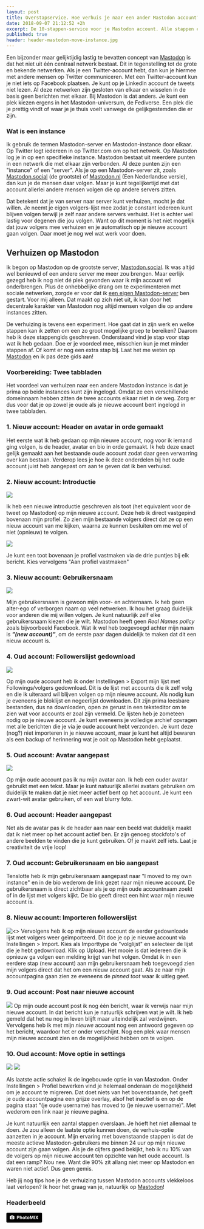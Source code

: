```yaml
---
layout: post
title: Overstapservice. Hoe verhuis je naar een ander Mastodon account?
date: 2018-09-07 21:12:52 +2h
excerpt: De 10-stappen-service voor je Mastodon account. Alle stappen en ideeën op een rij.
published: true
header: header-mastodon-move-instance.jpg
---
```

Een bijzonder maar gelijktijdig lastig te bevatten concept van [Mastodon](/Mastodon/) is dat het niet uit één centraal netwerk bestaat. Dit in tegenstelling tot de grote en bekende netwerken. Als je een Twitter-account hebt, dan kun je hiermee met andere mensen op Twitter communiceren. Met een Twitter-account kun je niet iets op Facebook plaatsen. Je kunt op je LinkedIn account de tweets niet lezen. Al deze netwerken zijn gesloten van elkaar en wisselen in de basis geen berichten met elkaar. Bij Mastodon is dat anders. Je kunt een plek kiezen ergens in het Mastodon-universum, de Fediverse. Een plek die je prettig vindt of waar je je thuis voelt vanwege de gelijkgestemden die er zijn. 

### Wat is een instance
Ik gebruik de termen Mastodon-server en Mastodon-instance door elkaar. Op Twitter logt iedereen in op Twitter.com om op het netwerk. Op Mastodon log je in op een specifieke instance. Mastodon bestaat uit meerdere punten in een netwerk die met elkaar zijn verbonden. Al deze punten zijn een "instance" of een "server".
Als je op een Mastodon-server zit, zoals [Mastodon.social](https://mastodon.social) (de grootste) of [Mastodon.nl](https://mastodon.nl) (Een Nederlandse versie), dan kun je de mensen daar volgen. Maar je kunt tegelijkertijd met dat account allerlei andere mensen volgen die op andere servers zitten. 

Dat betekent dat je van server naar server kunt verhuizen, mocht je dat willen. Je neemt je eigen volgers-lijst mee zodat je constant iedereen kunt blijven volgen terwijl je zelf naar andere servers verhuist. Het is echter wel lastig voor degenen die jou volgen. Want op dit moment is het niet mogelijk dat jouw volgers mee verhuizen en je automatisch op je nieuwe account gaan volgen. Daar moet je nog wel wat werk voor doen. 

## Verhuizen op Mastodon
Ik begon op Mastodon op de grootste server, [Mastodon.social](https://mastodon.social). Ik was altijd wel benieuwd of een andere server me meer zou brengen. Maar eerlijk gezegd heb ik nog niet dé plek gevonden waar ik mijn account wil onderbrengen. Plus de onhebbelijke drang om te experimenteren met sociale netwerken, zorgde er voor dat ik [een eigen Mastodon-server](/Nieuw-Mastodon-account/) ben gestart. Voor mij alleen. Dat maakt op zich niet uit, ik kan door het decentrale karakter van Mastodon nog altijd mensen volgen die op andere instances zitten. 

De verhuizing is tevens een experiment. Hoe gaat dat in zijn werk en welke stappen kan ik zetten om een zo groot mogelijke groep te bereiken? Daarom heb ik deze stappengids geschreven. Onderstaand vind je stap voor stap wat ik heb gedaan. Doe er je voordeel mee, misschien kun je met minder stappen af. Of komt er nog een extra stap bij. Laat het me weten op [Mastodon](https://me.frankmeeuwsen.xyz/@frank) en ik pas deze gids aan!

### Voorbereiding: Twee tabbladen
Het voordeel van verhuizen naar een andere Mastodon instance is dat je prima op beide instances kunt zijn ingelogd. Omdat ze een verschillende domeinnaam hebben zitten de twee accounts elkaar niet in de weg. Zorg er dus voor dat je op zowel je oude als je nieuwe account bent ingelogd in twee tabbladen.

### 1. Nieuw account: Header en avatar in orde gemaakt
Het eerste wat ik heb gedaan op mijn nieuwe account, nog voor ik iemand ging volgen, is de header, avatar en bio in orde gemaakt. Ik heb deze exact gelijk gemaakt aan het bestaande oude account zodat daar geen verwarring over kan bestaan. Verderop lees je hoe ik deze onderdelen bij het oude account juist heb aangepast om aan te geven dat ik ben verhuisd. 

### 2. Nieuw account: Introductie
![](../images/mastodon-pinned-toot.jpg)

Ik heb een nieuwe introductie geschreven als toot (het equivalent voor de tweet op Mastodon) op mijn nieuwe account. Deze heb ik direct vastgepind bovenaan mijn profiel. Zo zien mijn bestaande volgers direct dat ze op een nieuw account van me kijken, waarna ze kunnen besluiten om me wel of niet (opnieuw) te volgen.

![](../images/mastodon-how-to-pin-toot.jpg)

Je kunt een toot bovenaan je profiel vastmaken via de drie puntjes bij elk bericht. Kies vervolgens "Aan profiel vastmaken"


### 3. Nieuw account: Gebruikersnaam
![](../images/mastodon-new-account.jpg)

Mijn gebruikersnaam is gewoon mijn voor- en achternaam. Ik heb geen alter-ego of verborgen naam op veel netwerken. Ik hou het graag duidelijk voor anderen die mij willen volgen. Je kunt natuurlijk zelf elke gebruikersnaam kiezen die je wilt. Mastodon heeft geen *Real Names policy* zoals bijvoorbeeld Facebook. Wat ik wel heb toegevoegd achter mijn naam is ***"(new account)"***, om de eerste paar dagen duidelijk te maken dat dit een nieuw account is.



### 4. Oud account: Followerslijst gedownload

![](../images/mastodon-export-followers.jpg)

Op mijn oude account heb ik onder Instellingen > Export mijn lijst met Followings/volgers gedownload. Dit is de lijst met accounts die ik zelf volg en die ik uiteraard wil blijven volgen op mijn nieuwe account. Als nodig kun je eveneens je bloklijst en negeerlijst downloaden. Dit zijn prima leesbare bestanden, dus na downloaden, open ze gerust in een teksteditor om te zien wat voor accounts er zoal zijn vermeld. De lijsten heb je zometeen nodig op je nieuwe account. 
Je kunt eveneens je volledige archief opvragen met alle berichten die je via je oude account hebt verzonden. Je kunt deze (nog?) niet importeren in je nieuwe account, maar je kunt het altijd bewaren als een backup of herinnering wat je ooit op Mastodon hebt geplaatst.


### 5. Oud account: Avatar aangepast

![](../images/mastodon-old-account.jpg)

Op mijn oude account pas ik nu mijn avatar aan. Ik heb een ouder avatar gebruikt met een tekst. Maar je kunt natuurlijk allerlei avatars gebruiken om duidelijk te maken dat je niet meer actief bent op het account. Je kunt een zwart-wit avatar gebruiken, of een wat blurry foto.

### 6. Oud account: Header aangepast
Net als de avatar pas ik de header aan naar een beeld wat duidelijk maakt dat ik niet meer op het account actief ben. Er zijn genoeg stockfoto's of andere beelden te vinden die je kunt gebruiken. Of je maakt zelf iets. Laat je creativiteit de vrije loop!

### 7. Oud account: Gebruikersnaam en bio aangepast
Tenslotte heb ik mijn gebruikersnaam aangepast naar "I moved to my own instance" en in de bio wederom de link gezet naar mijn nieuwe account. De gebruikersnaam is direct zichtbaar als je op mijn oude accountnaam zoekt of in de lijst met volgers kijkt. De bio geeft direct een hint waar mijn nieuwe account is. 

### 8. Nieuw account: Importeren followerslijst

![<>](../images/mastodon-import-followers.jpg)
Vervolgens heb ik op mijn nieuwe account de eerder gedownloade lijst met volgers weer geïmporteerd. Dit doe je op je nieuwe account via Instellingen > Import. Kies als Importtype de "volglijst" en selecteer de lijst die je hebt gedownload. Klik op Upload. Het mooie is dat iedereen die ik opnieuw ga volgen een melding krijgt van het volgen. Omdat ik in een eerdere stap (new account) aan mijn gebruikersnaam heb toegevoegd zien mijn volgers direct dat het om een nieuw account gaat. Als ze naar mijn accountpagina gaan zien ze eveneens de _pinned toot_ waar ik uitleg geef. 

### 9. Oud account: Post naar nieuwe account

![](../images/mastodon-move-message.jpg)
Op mijn oude account post ik nog één bericht, waar ik verwijs naar mijn nieuwe account. In dat bericht kun je natuurlijk schrijven wat je wilt. Ik heb gemeld dat het nu nog in leven blijft maar uiteindelijk zal verdwijnen. Vervolgens heb ik met mijn _nieuwe_ account nog een antwoord gegeven op het bericht, waardoor het er onder verschijnt. Nog een plek waar mensen mijn nieuwe account zien en de mogelijkheid hebben om te volgen.

### 10. Oud account: Move optie in settings

![](../images/mastodon-configure-move.jpg)
![](../images/mastodon-moved-instance.jpg)

Als laatste actie schakel ik de ingebouwde optie in van Mastodon. Onder Instellingen > Profiel bewerken vind je helemaal onderaan de mogelijkheid om je account te migreren. Dat doet niets van het bovenstaande, het geeft je oude accountpagina een grijze overlay, alsof het inactief is en op de pagina staat "(je oude username) has moved to (je nieuwe username)". Met wederom een link naar je nieuwe pagina.

Je kunt natuurlijk een aantal stappen overslaan. Je hóeft het niet allemaal te doen. Je zou alleen de laatste optie kunnen doen, de verhuis-optie aanzetten in je account. Mijn ervaring met bovenstaande stappen is dat de meeste actieve Mastodon-gebruikers me binnen 24 uur op mijn nieuwe account zijn gaan volgen. Als je de cijfers goed bekijkt, heb ik nu 10% van de volgers op mijn nieuwe account ten opzichte van het oude account. Is dat een ramp? Nou nee. Want die 90% zit allang niet meer op Mastodon en waren niet actief. Dus geen gemis. 

Heb jij nog tips hoe je de verhuizing tussen Mastodon accounts vlekkeloos laat verlopen? Ik hoor het graag van je, natuurlijk op [Mastodon](https://me.frankmeeuwsen.xyz/@frank)!

### Headerbeeld
<a style="background-color:black;color:white;text-decoration:none;padding:4px 6px;font-family:-apple-system, BlinkMacSystemFont, &quot;San Francisco&quot;, &quot;Helvetica Neue&quot;, Helvetica, Ubuntu, Roboto, Noto, &quot;Segoe UI&quot;, Arial, sans-serif;font-size:12px;font-weight:bold;line-height:1.2;display:inline-block;border-radius:3px;" href="https://www.pexels.com/photo/building-metal-house-architecture-101808/" target="_blank" rel="noopener noreferrer" title="Download free do whatever you want high-resolution photos from PhotoMIX Ltd."><span style="display:inline-block;padding:2px 3px;"><svg xmlns="http://www.w3.org/2000/svg" style="height:12px;width:auto;position:relative;vertical-align:middle;top:-1px;fill:white;" viewBox="0 0 32 32"><title>logo</title><path d="M20.8 18.1c0 2.7-2.2 4.8-4.8 4.8s-4.8-2.1-4.8-4.8c0-2.7 2.2-4.8 4.8-4.8 2.7.1 4.8 2.2 4.8 4.8zm11.2-7.4v14.9c0 2.3-1.9 4.3-4.3 4.3h-23.4c-2.4 0-4.3-1.9-4.3-4.3v-15c0-2.3 1.9-4.3 4.3-4.3h3.7l.8-2.3c.4-1.1 1.7-2 2.9-2h8.6c1.2 0 2.5.9 2.9 2l.8 2.4h3.7c2.4 0 4.3 1.9 4.3 4.3zm-8.6 7.5c0-4.1-3.3-7.5-7.5-7.5-4.1 0-7.5 3.4-7.5 7.5s3.3 7.5 7.5 7.5c4.2-.1 7.5-3.4 7.5-7.5z"></path></svg></span><span style="display:inline-block;padding:2px 3px;">PhotoMIX</span></a>